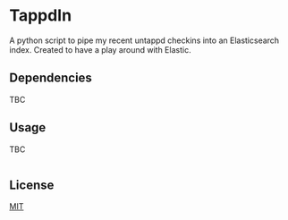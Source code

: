 # TappdIn

A python script to pipe my recent untappd checkins into an Elasticsearch index. Created to have a play around with Elastic. 

## Dependencies

TBC

## Usage

TBC

```python
```

## License
[MIT](https://choosealicense.com/licenses/mit/)
